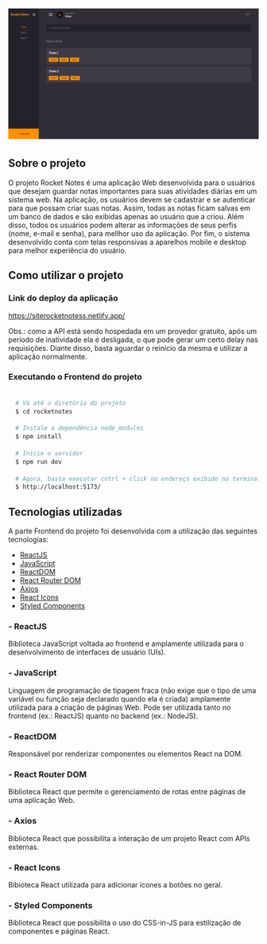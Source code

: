 <h1 align = "center">
  <img src = "./src/assets/Home.png">
</h1>

## Sobre o projeto

O projeto Rocket Notes é uma aplicação Web desenvolvida para o usuários que desejam guardar notas importantes para suas atividades diárias em um sistema web. Na aplicação, os usuários devem se cadastrar e se autenticar para que possam criar suas notas. Assim, todas as notas ficam salvas em um banco de dados e são exibidas apenas ao usuário que a criou. Além disso, todos os usuários podem alterar as informações de seus perfis (nome, e-mail e senha), para mellhor uso da aplicação. Por fim, o sistema desenvolvido conta com telas responsivas a aparelhos mobile e desktop para melhor experiência do usuário.

## Como utilizar o projeto

### Link do deploy da aplicação

https://siterocketnotess.netlify.app/

Obs.: como a API está sendo hospedada em um provedor gratuito, após um período de inatividade ela é desligada, o que pode gerar um certo delay nas requisições. Diante disso, basta aguardar o reinício da mesma e utilizar a aplicação normalmente.
 
### Executando o Frontend do projeto

```bash

  # Vá até o diretório do projeto
  $ cd rocketnotes

  # Instale a dependência node_modules
  $ npm install

  # Inicie o servidor 
  $ npm run dev

  # Agora, basta executar cntrl + click no endereço exibido no terminal ou digitar no seu navegador de preferência:
  $ http://localhost:5173/

```

## Tecnologias utilizadas

A parte Frontend do projeto foi desenvolvida com a utilização das seguintes tecnologias:

- [ReactJS](https://react.dev/)
- [JavaScript]()
- [ReactDOM](https://www.npmjs.com/package/react-dom)
- [React Router DOM](https://www.npmjs.com/package/react-router-dom)
- [Axios](https://www.npmjs.com/package/axios)
- [React Icons](https://react-icons.github.io/react-icons/)
- [Styled Components](https://styled-components.com/)

### - ReactJS 

Biblioteca JavaScript voltada ao frontend e amplamente utilizada para o desenvolvimento de interfaces de usuário (UIs).

### - JavaScript

Linguagem de programação de tipagem fraca (não exige que o tipo de uma variável ou função seja declarado quando ela é criada) amplamente utilizada para a criação de páginas Web. Pode ser utilizada tanto no frontend (ex.: ReactJS) quanto no backend (ex.: NodeJS).

### - ReactDOM

Responsável por renderizar componentes ou elementos React na DOM.

### - React Router DOM

Biblioteca React que permite o gerenciamento de rotas entre páginas de uma aplicação Web.

### - Axios

Biblioteca React que possibilita a interação de um projeto React com APIs externas.

### - React Icons

Bibioteca React utilizada para adicionar ícones a botões no geral.

### - Styled Components

Biblioteca React que possibilita o uso do CSS-in-JS para estilização de componentes e páginas React.